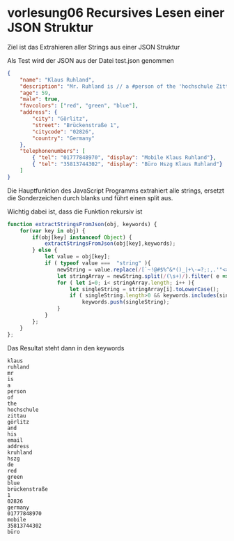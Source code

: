 # vorlesung06 Recursives Lesen einer JSON Struktur

Ziel ist das Extrahieren aller Strings aus einer JSON Struktur

Als Test wird der JSON aus der Datei test.json genommen

```json
{
    "name": "Klaus Ruhland",
    "description": "Mr. Ruhland is // a #person of the 'hochschule Zittau/Görlitz' and his email address is kruhland@hszg.de",
    "age": 59,
    "male": true,
    "favcolors": ["red", "green", "blue"],
    "address": {
        "city": "Görlitz",
        "street": "Brückenstraße 1",
        "citycode": "02826",
        "country": "Germany"
    },
    "telephonenumbers": [
        { "tel": "01777848970", "display": "Mobile Klaus Ruhland"},
        { "tel": "35813744302", "display": "Büro Hszg Klaus Ruhland"}
    ]
}
```

Die Hauptfunktion des JavaScript Programms extrahiert alle strings, ersetzt die Sonderzeichen durch blanks und führt einen split aus.

Wichtig dabei ist, dass die Funktion rekursiv ist

```javascript
function extractStringsFromJson(obj, keywords) {
    for(var key in obj) {
        if(obj[key] instanceof Object) {
            extractStringsFromJson(obj[key],keywords);
        } else {
            let value = obj[key];
            if ( typeof value ===  "string" ){
                newString = value.replace(/[`~!@#$%^&*()_|+\-=?;:,.'"<>\{\}\[\]\\\/]/gi, ' ')
                let stringArray = newString.split(/(\s+)/).filter( e => e.trim().length > 0);
                for ( let i=0; i< stringArray.length; i++ ){
                    let singleString = stringArray[i].toLowerCase();
                    if ( singleString.length>0 && keywords.includes(singleString) === false )
                        keywords.push(singleString);
                }
            }
        };
    }
};
```

Das Resultat steht dann in den keywords
```
klaus
ruhland
mr
is
a
person
of
the
hochschule
zittau
görlitz
and
his
email
address
kruhland
hszg
de
red
green
blue
brückenstraße
1
02826
germany
01777848970
mobile
35813744302
büro
```
